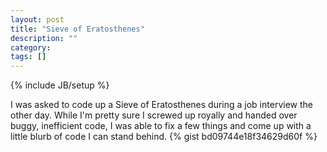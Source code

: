 ```yaml
---
layout: post
title: "Sieve of Eratosthenes"
description: ""
category: 
tags: []
---
```

{% include JB/setup %}

I was asked to code up a Sieve of Eratosthenes during a job interview the other day. While I'm pretty sure I screwed up royally and handed over buggy, inefficient code, I was able to fix a few things and come up with a little blurb of code I can stand behind.
{% gist bd09744e18f34629d60f %}